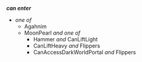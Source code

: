 ﻿***can enter***

- *one of*
  - Agahnim
  - MoonPearl *and one of*
    - Hammer *and* CanLiftLight
    - CanLiftHeavy *and* Flippers
    - CanAccessDarkWorldPortal *and* Flippers
